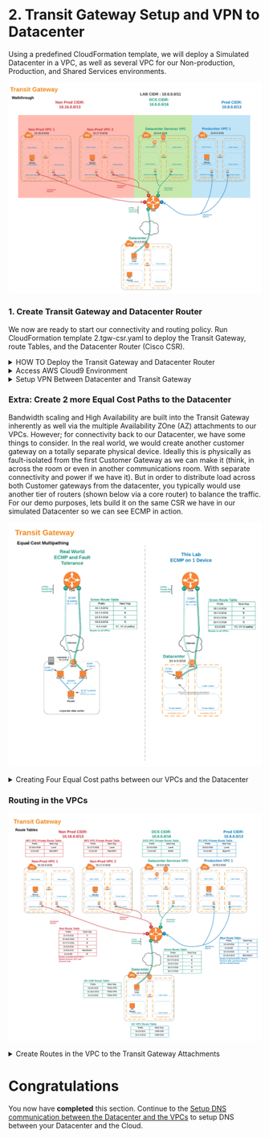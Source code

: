 # 2. Transit Gateway Setup and VPN to Datacenter

Using a predefined CloudFormation template, we will deploy a Simulated Datacenter in a VPC, as well as several VPC for our Non-production, Production, and Shared Services environments.

![Specify Details Screenshot](../images/hybrid-tgw-diagram.png)

### 1. Create Transit Gateway and Datacenter Router

We now are ready to start our connectivity and routing policy.
Run CloudFormation template 2.tgw-csr.yaml to deploy the Transit Gateway, route Tables, and the Datacenter Router (Cisco CSR).

<details>
<summary>HOW TO Deploy the Transit Gateway and Datacenter Router</summary><p>

1. In the AWS Management Console change to the region you are working in. This is in the upper right hand drop down menu.

1. In the AWS Management Console choose **Services** then select **EC2**.

1. From the left-hand menu select **Key Pairs**.

1. Click **Create Key Pair** in the main panel and give your new key a name. Click **Create**.

1. Save the keypair to your local machine for easy access later. \*note: We will need this key to access the Cisco CSR router that is in our Simulated Datacenter VPC\*\*.

1. In the AWS Management Console choose **Services** then select **CloudFormation**.

1. In the main panel select **Create Stack** in the upper right hand corner.<p>
   ![Create Stack button](../images/createStack.png)

1. Make sure **Template is ready** is selected from Prepare template options.

1. At the **Prerequisite - Prepare template** screen, for **template source** select **Upload a template file** and click **Choose file** from **Upload a Template file**. from your local files select **2.tgw-csr.yaml** and click **Open**.

1. Back at the **Prerequisite - Prepare template** screen, clcik **Next** in the lower right.

1. For the **Specify stack details** give the stack a name (compounded names work well. i.e. if the VPC stack above was named **TGW1** name this stack **TGW1-CSR**), pick the keypair you created earlier, and enter the name of your first stack (must be entered exactly to work). Click **Next**.
   ![Stack Parameters](../images/createStack-CSRparameters.png)

1. For **Configuration stack options** we dont need to change anything, so just click **Next** in the bottom right.

1. Scroll down to the bottom of the **Review name_of_your_stack** and check the **I acknowledge the AWS CloudFormation might create IAM resources with custom names.** Click the **Create** button in the lower right.
   ![Create Stack](../images/createStack-VPCiam.png)

1. wait for the Stack to show **Create_Complete**.
   ![Stack Complete](../images/createStack-CSRcomplete.png)

      </p>
      </details>

<details>
<summary>Access AWS Cloud9 Environment </summary><p>
- Add steps to take a look at the TGW, TGW route tables, TGW attachments.
- Add steps for accessing Cloud9.
1. In the AWS Management Console change to the region you are working in. This is in the upper right hand drop down menu.

1. In the AWS Management Console choose **Services** then select **Cloud9**.

1.From **Your Environments** page click the \*_Open IDE_ button on the Workshop Environment Box.
![Cloud 9 Environments](../images/cloud9-environments.png)

1. This will bring up the Cloud9 Console and download the github repo to your working folder.

1. From the **file** menu select **Upload Local Files...** and click **Select files** button, navigate to the key file you created earlier. _note: it should have a .pem extension_.
   ![Upload file to Cloud9](../images/cloud9-uploadfile.png)

1. In the main panel click the + sign and launch a **New Terminal**. This is a bash shell on the Cloud9 Instance

1. move the key to the .ssh folder: mv _key_name_.pem ~/.ssh/.

1. secure the key file: chmod 400 ~/.ssh/_key_name_.pem

1.From another browser tab, again navigate to the Management Console and choose **Services** then select **CloudFormation**.

1. From the EC2 Dashboard, select **Exports** in the left hand menu and find the export for ssh to the CSR: DC1-_stack-name_-CSR-VPC and copy the **Export value**
   ![ssh key and ssh to CSR](../images/cloudformation-csrssh.png)

1. Back on the **Cloud9** Browser tab paste this into the bash shell. _note: in the command you will notice the -i reference to the pem file you just copied, this is the private half of the key pair. The public key is on the Cisco CSR_. Answer **yes** to the \*\*Are you sure you want to continue connecting (yes/no)?

1. you now are connected to the Cisco CSR in the Datacenter VPC. We will be configuring the Cisco CSR.

1. Lets look at the Interfaces by typing a the #prompt: **show ip interface brief** or **sh ip int br** for short. You will see the GigabitEhternet1 which is the interface our ipsec tunnel were traverse.

1. Take a look at the route table on the CSR by typing at the #prompt: **sh ip route**. You will see S\* 0.0.0.0/0 which is a static default route pointing to the 10.4.0.1 address. This is the local VPC router which will connect the Interface to the Internet Gateway and use an Elastic IP address (its the IP address you used in the SSH command above). This is a one-to-one mapping.

</p>
</details>

<details>
<summary>Setup VPN Between Datacenter and Transit Gateway</summary><p>
Ipsec tunnels can be setup over the internet or over Direct Connect (using a Public Virtual Interface). In this case we are connecting over the public backbone of AWS.
We will create two VPN tunnels from the Transit Gateway and connect them into a single instance of the Cisco CSR in the Datacenter. 
In a real production environment we would setup a second router for redundancy and for added bandwidth setup multiple tunnels from each Cisco CSR (or whichever ipsec device you use). Each ipsec tunnel provides up to 1.25Gbps. This is called Equal cost multipath routing. On the AWS side, up to 50 parallel paths are supported. Many vendors support 4-8 ECMP paths, so check with your vendor)

1. In the AWS Management Console change to the region you are working in. This is in the upper right hand drop down menu.

1. In the AWS Management Console choose **Services** then select **VPC**.

1. From the menu on the left, Scroll down and select **Transit Gateway Attachments**.

1. You will see the VPC Attachments listed, but we want to add one to connect our Datacenter. Click the **Create Transit Gateway Attachment** button above the list.

1. Fill out the **Create Transit Gateway Attachment** form.

- **Transit Gateway ID** will have a name Tag matching your first CloudFormation Stack name.
- **Attachment Type** is **VPN**
- **Customer Gateway** (CGW) will be **Existing**. _note: the CloudFormation template created the CGW. it is the IP address of our Datacenter VPN device and in the lab matches the IP of the SSH command above._
- Leave **Routing options** set to **Dynamic(requires BGP)**. _note: BGP is required if you want traffic to balance across more than one VPN tunnel at a time (ECMP or Equal Cost Multipathing)_
- For **Inside IP CIDR for Tunnel 1** use **169.254.10.0/30** for CIDR.

- For **Pre-Shared Key for Tunnel 1** use **awsamazon**
- For **Inside IP CIDR for Tunnel 2** use **169.254.10.0/30**for CIDR.
- For **Pre-Shared Key for Tunnel 2** use **awsamazon**
- Once the page is filled out, click **Create attachment** at the bottom right.
  ![Create VPN Attachment](../images/tgw-createvpnattach.png)

1.  While we are on the **Transit Gateway Attachments** page, lets go back to the top and give the VPN connection a name. Scan down the **Resource type** column for the VPN Attachment. \*note: you may have to hit the refresh icon in the upper right above the table to get the new VPN to show. If you click the pencil that appears when you mouse over the **Name** column, you can enter a name. Be sure to click the _check_ mark to save the name.

1.  From the Menu on the Left Select **Site-to-Site VPN Connections**. From the main panel, you likely will see the VPN is in State **pending**. That fine. Lets take a look toward the bottom, and click the **Tunnel Details** tab. Record the two **Outside IP Address**es. We want to record them in the order of the one pairing up with the **Inside IP CIDR** range 169.254.**10**.0/30 first. _note: You can use cloud9 as a scratch pad, by clicking the + in the main panel and selecting **New file**. be sure to paste them in the right order!_

1.  From the Menu on the Left Select **Transit Gateway Route Tables**. From the table in the main panel select **Green Route Table**. Lets take a look toward the bottom, and click the **Associations** tab. Associations mean that traffic coming from the outside toward the Transit gateway will use this route table to know where the packet will go after routing through the TGW. _note: An attachment can only be Associated with one route table. But a route table can have multiple associations_. Here in the **Green Route Table**, We already have one association, The **Datacenter Services VPC**. Click **Create associations** in the **Associations** tab. From the drop-down list, select the vpn. _note:it should be the only one in the list without a **Association route table** ._ Click **Create association**.
    ![Associate VPN](../images/tgw-vpnassocationspending.png)

1.  While at the **Transit Gateway Route Tables**, take a look at the **Propagations** tab. These are the Resources that Dynamically inform the route table. An attachment can propagate to multiple route tables. For the Datacenter, we want to propagate to all of the route tables so the VPC associated with each route table can route back to the datacenter. Lets start with the **Green Route Table**. We can see all of the VPCs are propagating their CIDR to the route table. Since the **Datacenter Services VPC** is also associated with this route table, we need to propagate the VPN routes to the **Green Route Table**.

1.  Repeat the above step on the propagations tab for the **Red Route Table** and the **Blue Route Table**.

1.  Take a look at each of the route tables and notice the tab **Routes**. You can see the routes that are propagated, as well as a static route table that was created for you by the CloudFormation template. That's the default route (0.0.0.0/0) that will direct traffic destined for the internet to the **Datacenter Services VPC** and ultimately through the NAT Gateway in that VPC. _note: there is also a route table with no name. This is the default route table. In this lab we do not intend to use the default route table_.

1.  Back on the Cloud9 browser tab, using the two VPN tunnel endpoint address generated from the step above, cd to tgwwalk on the Cloud9 bash console and run the bash script, ./createcsr.sh. _note: Be sure to put the address that lines up with Inside IP CIDR address 169.254.10.0/30 for ip1_.
    Example from Site-to-Site VPN
    ![VPN tunnel Addresses](../images/vpn-tunneladdresses.png)

    ```
    cd tgwwalk
    ##./createcsr.sh ip1 ip2 outputfile
    ./createcsr.sh 35.166.118.167 52.36.14.223 mycsrconfig.txt
    ```

    _note: AWS generates starter templates to assist with the configuration for the on-prem router. For your real world deployments, you can get a starter template from the console for various devices (Cisco, Juniper, Palo Alto, F5, Checkpoint, etc). Word of Caution is to look closely at the routing policy in the BGP section. you may not want to send a default route out. You likely also want to consider using a route filter to prevent certain routes from being propagated to you._

1.  On the left hand panel, the output file should be listed. You may have to open the tgwwalk folder to see the txt file. Select all text (ctrl-a on pc/command-a on mac). Then copy the text to buffer (Select all text (ctrl-c on pc/command-c on mac))

1.  enter configuration mode, which will take you to a config prompt

    ```
    ip-10-4-0-17#conf t
    Enter configuration commands, one per line.  End with CNTL/Z.
    ip-10-4-0-17(config)#
    ```

1.  Once in Configuration mode _note: you should see (config)# prompt_, paste Select all text (ctrl-v on pc/command-v on mac) in the text from the outputfile created in step 4. This will slowly paste in the configuration file.

1.  if you are still at the (config)# or (config-router) prompt, type **end** and press enter.

1.  Now lets look at the new interfaces: **sh ip int br**. You should see new interfaces: Tunnel1 and Tunnel2 and they both should show up. \*note: if they do not change from down to up after a 2 minutes, likely cause is the ip addresses were flipped in the createcsr script.
    ![ssh key and ssh to CSR](../images/csr-showtunnel.png)

1.  Lets make sure we are seeing the routes on the Cisco CSR. first we can look at what BGP is seeing: **show ip bgp summary**. The most important thing to see is the State/PfxRcd (Prefixes received). If this is in Active or Idle (likely if neighbor statement is wrong: IP address, AS number) there is a configuration issue. What we want to see is a number. In fact if everything is setup correctly we should see 4 for each neighbor.

    ```
    ip-10-4-0-17#sh ip bgp summ
    BGP router identifier 169.254.10.2, local AS number 65001
    BGP table version is 6, main routing table version 6
    5 network entries using 1240 bytes of memory
    9 path entries using 1224 bytes of memory
    2/2 BGP path/bestpath attribute entries using 560 bytes of memory
    1 BGP AS-PATH entries using 24 bytes of memory
    0 BGP route-map cache entries using 0 bytes of memory
    0 BGP filter-list cache entries using 0 bytes of memory
    BGP using 3048 total bytes of memory
    BGP activity 5/0 prefixes, 9/0 paths, scan interval 60 secs

    Neighbor        V           AS MsgRcvd MsgSent   TblVer  InQ OutQ Up/Down  State/PfxRcd
    169.254.10.1    4        65000      40      43        6    0    0 00:06:03        4
    169.254.11.1    4        65000      40      44        6    0    0 00:06:04        4
    ip-10-4-0-17#
    ```

1.  We can also see what those routes are and how many paths we have with the **show ip routes** or **sh ip ro** command.

    ```
    ...<output omitted>
    Gateway of last resort is 10.4.0.1 to network 0.0.0.0

    S*    0.0.0.0/0 [1/0] via 10.4.0.1, GigabitEthernet1
          10.0.0.0/8 is variably subnetted, 7 subnets, 3 masks
    B        10.0.0.0/16 [20/100] via 169.254.11.1, 00:00:04
    S        10.4.0.0/16 is directly connected, GigabitEthernet1
    C        10.4.0.0/22 is directly connected, GigabitEthernet1
    L        10.4.0.17/32 is directly connected, GigabitEthernet1
    B        10.8.0.0/16 [20/100] via 169.254.11.1, 00:00:04
    B        10.16.0.0/16 [20/100] via 169.254.11.1, 00:00:04
    B        10.17.0.0/16 [20/100] via 169.254.11.1, 00:00:04
          169.254.0.0/16 is variably subnetted, 4 subnets, 2 masks
    C        169.254.10.0/30 is directly connected, Tunnel1
    L        169.254.10.2/32 is directly connected, Tunnel1
    C        169.254.11.0/30 is directly connected, Tunnel2
    L        169.254.11.2/32 is directly connected, Tunnel2
    ip-10-4-0-17#
    ```

1.  Notice that there is only one next-hop address for each of the VPCs CIDRs. We can fix this by allow Equal Cost Multipathing (ECMP).
    Back in config mode we will add maximum-paths to 8:
    `ip-10-4-0-17# config t router bgp 65001 address-family-ipv4 maximum-paths 8 end`
    Now, run **sh ip ro** command again. See, both the tunnels are showing up!

          ```
          ...<output omitted>
          Gateway of last resort is 10.4.0.1 to network 0.0.0.0

          S*    0.0.0.0/0 [1/0] via 10.4.0.1, GigabitEthernet1
                10.0.0.0/8 is variably subnetted, 7 subnets, 3 masks
          B        10.0.0.0/16 [20/100] via 169.254.11.1, 00:00:13
                            [20/100] via 169.254.10.1, 00:00:13
          S        10.4.0.0/16 is directly connected, GigabitEthernet1
          C        10.4.0.0/22 is directly connected, GigabitEthernet1
          L        10.4.0.17/32 is directly connected, GigabitEthernet1
          B        10.8.0.0/16 [20/100] via 169.254.11.1, 00:00:13
                            [20/100] via 169.254.10.1, 00:00:13
          B        10.16.0.0/16 [20/100] via 169.254.11.1, 00:00:13
                            [20/100] via 169.254.10.1, 00:00:13
          B        10.17.0.0/16 [20/100] via 169.254.11.1, 00:00:13
                            [20/100] via 169.254.10.1, 00:00:13
                169.254.0.0/16 is variably subnetted, 4 subnets, 2 masks
          C        169.254.10.0/30 is directly connected, Tunnel1
          L        169.254.10.2/32 is directly connected, Tunnel1
          C        169.254.11.0/30 is directly connected, Tunnel2
          L        169.254.11.2/32 is directly connected, Tunnel2
          ip-10-4-0-17#
          ```

1.  Just to verify where those routes are coming from, we can take a look at the **Green Route Table**. _note: remember, it's under the **VPC** service and **Transit Gateway Route Tables** at the bottom of the left menu._ There should be **5** routes listed. Any ideas why only **4** show up on the CSR?

</p>
</details>

### Extra: Create 2 more Equal Cost Paths to the Datacenter

Bandwidth scaling and High Availability are built into the Transit Gateway inherently as well via the multiple Availability ZOne (AZ) attachments to our VPCs. However; for connectivity back to our Datacenter, we have some things to consider. In the real world, we would create another customer gateway on a totally separate physical device. Ideally this is physically as fault-isolated from the first Customer Gateway as we can make it (think, in across the room or even in another communications room. With separate connectivity and power if we have it). But in order to distribute load across both Customer gateways from the datacenter, you typically would use another tier of routers (shown below via a core router) to balance the traffic. For our demo purposes, lets build it on the same CSR we have in our simulated Datacenter so we can see ECMP in action.

![ECMP on VPNs](../images/vpn-ecmp.png)

   <details>
   <summary>Creating Four Equal Cost paths between our VPCs and the Datacenter</summary><p>

1. In the AWS Management Console change to the region you are working in. This is in the upper right hand drop down menu.

1. In the AWS Management Console choose **Services** then select **VPC**.

1. From the menu on the left, Scroll down and select **Transit Gateway Attachments**.

1. You will see the VPC Attachments listed, but we want to add one to connect our Datacenter. Click the **Create Transit Gateway Attachment** button above the list.

1. Fill out the **Create Transit Gateway Attachment** form.

- **Transit Gateway ID** will have a name Tag matching your first CloudFormation Stack name.
- **Attachment Type** is **VPN**
- **Customer Gateway** (CGW) will be **Existing**. _note: the CloudFormation template created the CGW. it is the same IP address used in the previous VPN._
- Leave **Routing options** set to **Dynamic(requires BGP)**. _note: BGP is required if you want traffic to balance across more than one VPN tunnel at a time (ECMP or Equal Cost Multipathing)_
- For **Inside IP CIDR for Tunnel 1** use **169.254.12.0/30** for CIDR. _Note: we are different addresses from the previous VPN_

- For **Pre-Shared Key for Tunnel 1** use **awsamazon**
- For **Inside IP CIDR for Tunnel 2** use **169.254.12.0/30** for CIDR. _Note: we are different addresses from the previous VPN_
- For **Pre-Shared Key for Tunnel 2** use **awsamazon**
- Once the page is filled out, click **Create attachment** at the bottom right.
  ![Create VPN Attachment](../images/tgw-create2ndvpnattach.png)

1.  While we are on the **Transit Gateway Attachments** page, lets go back to the top and give the VPN connection a name. Scan down the **Resource type** column for the VPN Attachment. \*note: you may have to hit the refresh icon in the upper right above the table to get the new VPN to show. If you click the pencil that appears when you mouse over the **Name** column, you can enter a name that's different than the first VPN. Be sure to click the _check_ mark to save the name.

1.  From the Menu on the Left Select **Site-to-Site VPN Connections**. From the main panel, you likely will see the new VPN is in State **pending**. That fine. Lets take a look toward the bottom, and click the **Tunnel Details** tab. Record the two **Outside IP Address**es. We want to record them in the order of the one pairing up with the **Inside IP CIDR** range 169.254.**12**.0/30 first. _note: You can use cloud9 as a sratch pad, by clicking the + in the main panel and selecting **New file**. be sure to paste them in the right order!_

1.  From the Menu on the Left Select **Transit Gateway Route Tables**. From the table in the main panel select **Green Route Table**. Lets take a look toward the bottom, and click the **Associations** tab. Associations mean that traffic coming from the outside toward the Transit gateway will use this route table to know where the packet will go after routing through the TGW. _note: An attachment can only be Associated with one route table. But a route table can have multiple associations_. Here in the **Green Route Table**, We already have one association, The **Datacenter Services VPC**. Click **Create associations** in the **Associations** tab. From the drop-down list, select the vpn. _note:it should be the only one in the list without a **Association route table** ._ Click **Create association**.
    ![Associate VPN](../images/tgw-vpnassocationspending.png)

1.  While at the **Transit Gateway Route Tables**, take a look at the **Propagations** tab. These are the Resources that Dynamically inform the route table. An attachment can propagate to multiple route tables. For the Datacenter, we want to propagate to all of the route tables so the VPC associated with each route table can route back to the datacenter. Lets start with the **Green Route Table**. We can see all of the VPCs are propagating their CIDR to the route table. Since the **Datacenter Services VPC** is also associated with this route table, we need to propagate the VPN routes to the **Green Route Table**.

1.  Repeat the above step on the propagations tab for the **Red Route Table** and the **Blue Route Table**.

1.  Take a look at each of the route tables and notice the tab **Routes**. You can see the routes that are propagated, as well as a static route table that was created for you by the CloudFormation template. That's the default route (0.0.0.0/0) that will direct traffic destined for the internet to the **Datacenter Services VPC** and ultimately through the NAT Gateway in that VPC. _note: there is also a route table with no name. This is the default route table. In this lab we do not intend to use the default route table_.

1.  Back on the Cloud9 browser tab, using the two VPN tunnel endpoint address generated from the step above, cd to tgwwalk on the Cloud9 bash console and run the bash script, ./create2ndcsr.sh. _note: THIS is a different Script than above! Also, be sure to put the address that lines up with Inside IP CIDR address 169.254.12.0/30 for ip1_.
    Example from Site-to-Site VPN
    ![VPN tunnel Addresses](../images/vpn-tunneladdresses.png)

    ```
    cd tgwwalk
    ##./create2ndcsr.sh ip1 ip2 outputfile
    ./create2ndcsr.sh 35.166.118.167 52.36.14.223 my2ndcsrconfig.txt
    ```

    _note: AWS generates starter templates to assist with the configuration for the on-prem router. For your real world deployments, you can get a starter template from the console for various devices (Cisco, Juniper, Palo Alto, F5, Checkpoint, etc). Word of Caution is to look closely at the routing policy in the BGP section. you may not want to send a default route out. You likely also want to consider using a route filter to prevent certain routes from being propagated to you._

1.  On the left hand panel, the output file should be listed. You may have to open the tgwwalk folder to see the txt file. Select all text (ctrl-a on pc/command-a on mac). Then copy the text to buffer (Select all text (ctrl-c on pc/command-c on mac))

1.  enter configuration mode, which will take you to a config prompt

    ```
    ip-10-4-0-17#conf t
    Enter configuration commands, one per line.  End with CNTL/Z.
    ip-10-4-0-17(config)#
    ```

1.  Once in Configuration mode _note: you should see (config)# prompt_, paste Select all text (ctrl-v on pc/command-v on mac) in the text from the outputfile created in step 4. This will slowly paste in the configuration file.

1.  if you are still at the (config)# or (config-router) prompt, type **end** and press enter.

1.  Now lets look at the new interfaces: **sh ip int br**. You should see new interfaces: Tunnel1 and Tunnel2 and they both should show up. \*note: if they do not change from down to up after a 2 minutes, likely cause is the ip addresses were flipped in the createcsr script.
    ![ssh key and ssh to CSR](../images/csr-showtunnel.png)

1.  Lets make sure we are seeing the routes on the Cisco CSR. first we can look at what BGP is seeing: **show ip bgp summary**. The most important thing to see is the State/PfxRcd (Prefixes received). If this is in Active or Idle (likely if neighbor statement is wrong: IP address, AS number) there is a configuration issue. What we want to see is a number. In fact if everything is setup correctly we should see 4 for each neighbor.

    ```
    ip-10-4-2-30#sh ip bgp summ
    BGP router identifier 169.254.10.2, local AS number 65001
    BGP table version is 68, main routing table version 68
    5 network entries using 1240 bytes of memory
    17 path entries using 2312 bytes of memory
    4 multipath network entries and 16 multipath paths
    2/2 BGP path/bestpath attribute entries using 560 bytes of memory
    1 BGP AS-PATH entries using 24 bytes of memory
    0 BGP route-map cache entries using 0 bytes of memory
    0 BGP filter-list cache entries using 0 bytes of memory
    BGP using 4136 total bytes of memory
    BGP activity 14/9 prefixes, 40/23 paths, scan interval 60 secs

    Neighbor        V           AS MsgRcvd MsgSent   TblVer  InQ OutQ Up/Down  State/PfxRcd
    169.254.10.1    4        65000     368     391       68    0    0 01:00:41        4
    169.254.11.1    4        65000     367     387       68    0    0 01:00:40        4
    169.254.12.1    4        65000     374     394       68    0    0 01:01:44        4
    169.254.13.1    4        65000     373     392       68    0    0 01:01:39        4
    ```

1.  Lets verify Equal Cost Multipathing (ECMP). Making sure we setup ECMP, back in config mode we will add maximum-paths to 8:
    `ip-10-4-0-17# config t router bgp 65001 address-family-ipv4 maximum-paths 8 end`
    Now, run **sh ip ro** command . See, both the tunnels are showing up!

    ```
    ...<output omitted>
    S*    0.0.0.0/0 [1/0] via 10.4.0.1, GigabitEthernet1
          10.0.0.0/8 is variably subnetted, 7 subnets, 3 masks
    B        10.0.0.0/16 [20/100] via 169.254.13.1, 01:01:05
                      [20/100] via 169.254.12.1, 01:01:05
                      [20/100] via 169.254.11.1, 01:01:05
                      [20/100] via 169.254.10.1, 01:01:05
    S        10.4.0.0/16 is directly connected, GigabitEthernet1
    C        10.4.0.0/22 is directly connected, GigabitEthernet1
    L        10.4.2.30/32 is directly connected, GigabitEthernet1
    B        10.8.0.0/16 [20/100] via 169.254.13.1, 01:01:05
                      [20/100] via 169.254.12.1, 01:01:05
                      [20/100] via 169.254.11.1, 01:01:05
                      [20/100] via 169.254.10.1, 01:01:05
    B        10.16.0.0/16 [20/100] via 169.254.13.1, 01:01:05
                      [20/100] via 169.254.12.1, 01:01:05
                      [20/100] via 169.254.11.1, 01:01:05
                      [20/100] via 169.254.10.1, 01:01:05
    B        10.17.0.0/16 [20/100] via 169.254.13.1, 01:01:05
                      [20/100] via 169.254.12.1, 01:01:05
                      [20/100] via 169.254.11.1, 01:01:05
                      [20/100] via 169.254.10.1, 01:01:05
          169.254.0.0/16 is variably subnetted, 8 subnets, 2 masks
    C        169.254.10.0/30 is directly connected, Tunnel1
    L        169.254.10.2/32 is directly connected, Tunnel1
    C        169.254.11.0/30 is directly connected, Tunnel2
    L        169.254.11.2/32 is directly connected, Tunnel2
    C        169.254.12.0/30 is directly connected, Tunnel3
    L        169.254.12.2/32 is directly connected, Tunnel3
    C        169.254.13.0/30 is directly connected, Tunnel4
    L        169.254.13.2/32 is directly connected, Tunnel4
    ```

1.  Just to verify where those routes are coming from, we can take a look at the **Green Route Table**. _note: remember, it's under the **VPC** service and **Transit Gateway Route Tables** at the bottom of the left menu._

   </p>
   </details>

### Routing in the VPCs

![Specify Details Screenshot](../images/hybrid-routes-diagram.png)

   <details>
   <summary>Create Routes in the VPC to the Transit Gateway Attachments</summary><p>

While the CloudFormation Template created attachments to the VPCs and route tables for the transit gateway. We need to setup routing within the VPC. What traffic do we want going from each subnet to the Transit Gateway.

1. In the AWS Management Console change to the region you are working in. This is in the upper right hand drop down menu.

1. In the AWS Management Console choose **Services** then select **VPC**.

1. From the menu on the left, Scroll down and select **Route Tables**.

1. You will see the Route Tables listed in the main pane. Lets Start with NP1-_stack_name_-Private route table, Check the box next to it. Let take a look toward the bottom of the panel and click the **Routes** tab. Currently, there is just one route, the local VPC route. Since the only way out is going to be the Transit Gateway, lets make our life simple and point a default route to the Transit Gateway Attachment. Click the **Edit Routes** in the **Routes** tab.

1. On the **Edit routes** page, Click the **Add route** button and enter a default route by setting the destination of **0.0.0.0/0**. In the Target drop-down, select **Transit Gateway** and pick your Transit Gateway create for this project. It should be the only one.
   ![Stack Complete](../images/vpc-defaultroute.png)

1. Repeat the above step for the following route tables:

- NP2-_stack_name_-Private
- P1-_stack_name_-Private

1. For the **DCS1-_stack_name_-Public** and **DCS1-_stack_name_-Private** where our NAT Gateway is, we need a special route. We already have a default route pointed at the Internet Gateway(IGW) for the public and to the Nat Gateway(NGW) for the private to get to the internet, so we need a more specific entry to route internally. Lets use the rfc 1918 10.0.0.0/8 CIDR as that can only be internal and allows for future expansion without changes. Follow the steps above for both Route tables. Be sure not to alter the **0.0.0.0/0** route pointed to the IGW org NGW for these route tables.

1. Because the CloudFormation template setup a Security Group to allow ICMP traffic from 10.0.0.0/8, we should now be able to test pings from lots of place.

1. In the AWS Management Console choose **Services** then select **EC2**.

1. From the menu on the left, Scroll down and select **Instances**.

1. In the main pane, select an EC2 instance from the list and copy it ip address down. Repeat for as many as you would like to test connectivity. We want to test connectivity to the P1 server. Remember, we do not want our non prod instances to be able to reach our production servers or vice-versa.

- You can also get a list of IPs using the AWS CLI which you can run from the Cloud9 Instance. Here's one that extracts out all of them. The 10.16.x.x is the NP1, the 10.8.x.x is the P1 instance.

```
 aws ec2 describe-instances | grep "PrivateIpAddress" | cut -d '"' -f 4 | awk 'NR == 0 || NR % 4 == 0'
```

1. In the AWS Management Console choose **Services** then select **Systems Manager**. Systems Manager Gain Operational Insight and Take Action on AWS Resources. We are going to take a look a just one of seven capabilities of Systems Manager.

1. From the menu on the left, Scroll down and select **Session Manager**. Session Manager allows us to use IAM role and policies to determine who has console access without having to manage ssh keys for our instances.

1. In the main pane, click the **Start session** button. Pick an Instance to shell into. You will now enter a bash shell prompt for that instance.

1. Let Ping a server. Every one second or so, you should see a new line showing the reply and roundtrip time.

```
ping 10.16.18.220
sh-4.2$ ping 10.16.18.220
PING 10.16.18.220 (10.16.18.220) 56(84) bytes of data.
64 bytes from 10.16.18.220: icmp_seq=1 ttl=254 time=1.09 ms
64 bytes from 10.16.18.220: icmp_seq=2 ttl=254 time=0.763 ms
64 bytes from 10.16.18.220: icmp_seq=3 ttl=254 time=0.807 ms
64 bytes from 10.16.18.220: icmp_seq=4 ttl=254 time=0.891 ms
64 bytes from 10.16.18.220: icmp_seq=5 ttl=254 time=0.736 ms
64 bytes from 10.16.18.220: icmp_seq=6 ttl=254 time=0.673 ms
64 bytes from 10.16.18.220: icmp_seq=7 ttl=254 time=0.806 ms
^C
--- 10.16.18.220 ping statistics ---
7 packets transmitted, 7 received, 0% packet loss, time 6042ms
rtt min/avg/max/mdev = 0.673/0.824/1.096/0.130 ms
```

      Troubleshooting: if you are unable to ping a server here are a few things to check:
      - Go to the EC2 service and reverify the private IP address of the device you want to ping from
      - Go to the       VPC service and verify that you have the 0.0.0.0/0 route point to the TGW for VPCs NP1,NP2, and P1. Verify that you have the 10.0.0.0/8 route in the DCS VPC for both public and private subnets while you are here.
      - Finally, Verify that you went through the check for the TGW route tables propagation and the CSR is receiving routes (see the **Setup VPN Between Datacenter and Transit Gateway** section above)

1. You can also verify Internet access by using the curl command on the NP1, NP2 or P1 (the Datacenter Server wont use the Transit Gateway to get to the internet, but should still work). If you curl https://cloudformation.us-east-1.amazonaws.com it should return healthy.

1. If you tested between the P1 server and a NP1 or NP2 server, you should have also seen a reply ping. But that's not what we wanted. Look at the VPC route table and the Associated Transit Gateway Route table (_for P1 this should be Blue, for NP1 or NP2 this should be Red_) Follow the logic to understand what's going on.

 <details>
   <summary>SPOLIER Fixing Mysterious Prod to Non-Prod routing</summary><p>

      While we do not have a direct route between the Production and Non-Production VPCs we do have a gateway through the NAT Gateway in the **Datacenter Services VPC**. Let's fix this through a routing mechanism called Blackhole routing (sometimes referred to as null routing).

1. In the AWS Management Console choose **Services** then select **VPC**.

1. From the menu on the left, Scroll down and select **Transit Gateway Routes Tables**.

1. From the table in the main panel select **Blue Route Table**. Let's take a look toward the bottom, and click the **Routes** tab.

1. Take a look at the existing routes and see the 0.0.0.0/0 route that is sending data destined for the Non-prod address to the **Datacenter Services VPC**. Let's prevent that. Click the **Add route** button.

1. At the Create route screen, for the **CIDR** enter **10.16.0.0/13** and check the box next to **Blackhole**. This will drop any traffic destined for the Non-Production VPCs. This is because TGW looks for the most specific route that matches and the /13 is more specific than the /0 route.

   ![Blackhole route](../images/tgw-blackholeroute.png)

1. Go back to Session Manager and connect to the P1 server and re-attempt to ping the NP1 or NP2 servers. Pings should fail now.

1. be sure to repeat the blackhole route in the **Red Route Table** by creating a blackhole route for 10.8.0.0/13.

   </p>
   </details>

</p>
</details>

# Congratulations

You now have **completed** this section. Continue to the [Setup DNS communication between the Datacenter and the VPCs](../3.dns) to setup DNS between your Datacenter and the Cloud.
